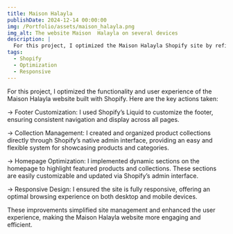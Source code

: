 ```yaml
---
title: Maison Halayla
publishDate: 2024-12-14 00:00:00
img: /Portfolio/assets/maison_halayla.png
img_alt: The website Maison  Halayla on several devices 
description: |
  For this project, I optimized the Maison Halayla Shopify site by refining the footer, managing collections through Shopify’s admin, and implementing dynamic homepage sections to enhance user engagement and streamline product displays.
tags:
  - Shopify
  - Optimization
  - Responsive
---
```


For this project, I optimized the functionality and user experience of the Maison Halayla website built with Shopify. Here are the key actions taken:

→ Footer Customization: I used Shopify’s Liquid to customize the footer, ensuring consistent navigation and display across all pages.

→ Collection Management: I created and organized product collections directly through Shopify’s native admin interface, providing an easy and flexible system for showcasing products and categories.

→ Homepage Optimization: I implemented dynamic sections on the homepage to highlight featured products and collections. These sections are easily customizable and updated via Shopify’s admin interface.

→ Responsive Design: I ensured the site is fully responsive, offering an optimal browsing experience on both desktop and mobile devices.

These improvements simplified site management and enhanced the user experience, making the Maison Halayla website more engaging and efficient.